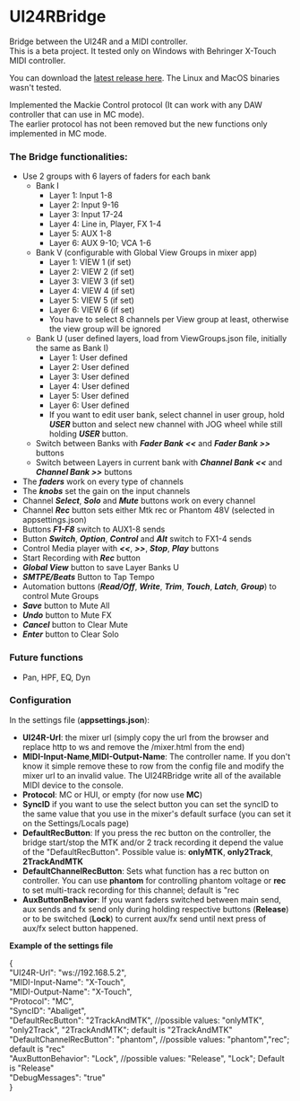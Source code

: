 # UI24RBridge
Bridge between the UI24R and a MIDI controller.\
This is a beta project. It tested only on Windows with Behringer X-Touch MIDI controller.

You can download the [latest release here](https://github.com/MatthewInch/UI24RBridge/releases/latest).
The Linux and MacOS binaries wasn't tested.

Implemented the Mackie Control protocol (It can work with any DAW controller that can use in MC mode).\
The earlier protocol has not been removed but the new functions only implemented in MC mode.

### The Bridge functionalities:
 - Use 2 groups with 6 layers of faders for each bank
	- Bank I
		- Layer 1: Input 1-8
		- Layer 2: Input 9-16
		- Layer 3: Input 17-24
		- Layer 4: Line in, Player, FX 1-4
		- Layer 5: AUX 1-8
		- Layer 6: AUX 9-10; VCA 1-6
	- Bank V (configurable with Global View Groups in mixer app)
		- Layer 1: VIEW 1 (if set)
		- Layer 2: VIEW 2 (if set)
		- Layer 3: VIEW 3 (if set)
		- Layer 4: VIEW 4 (if set)
		- Layer 5: VIEW 5 (if set)
		- Layer 6: VIEW 6 (if set)
		- You have to select 8 channels per View group at least, otherwise the view group will be ignored
	- Bank U (user defined layers, load from ViewGroups.json file, initially the same as Bank I)
		- Layer 1: User defined
		- Layer 2: User defined
		- Layer 3: User defined
		- Layer 4: User defined
		- Layer 5: User defined
		- Layer 6: User defined
		- If you want to edit user bank, select channel in user group, hold ***USER*** button and select new channel with JOG wheel while still holding ***USER*** button.
	- Switch between Banks with ***Fader Bank <<*** and ***Fader Bank >>*** buttons
	- Switch between Layers in current bank with ***Channel Bank <<*** and ***Channel Bank >>*** buttons
 - The ***faders*** work on every type of channels
 - The ***knobs*** set the gain on the input channels
 - Channel ***Select***, ***Solo*** and ***Mute*** buttons work on every channel
 - Channel ***Rec*** button sets either Mtk rec or Phantom 48V (selected in appsettings.json)
 - Buttons ***F1-F8*** switch to AUX1-8 sends
 - Button ***Switch***, ***Option***, ***Control*** and ***Alt*** switch to FX1-4 sends
 - Control Media player with ***<<***, ***>>***, ***Stop***, ***Play*** buttons
 - Start Recording with ***Rec*** button
 - ***Global View*** button to save Layer Banks U
 - ***SMTPE/Beats*** Button to Tap Tempo
 - Automation buttons (***Read/Off***, ***Write***, ***Trim***, ***Touch***, ***Latch***, ***Group***) to control Mute Groups
 - ***Save*** button to Mute All
 - ***Undo*** button to Mute FX
 - ***Cancel*** button to Clear Mute
 - ***Enter*** button to Clear Solo

### Future functions
 - Pan, HPF, EQ, Dyn


### Configuration
In the settings file (**appsettings.json**):
- **UI24R-Url**: the mixer url (simply copy the url from the browser and replace http to ws and remove the /mixer.html from the end)
- **MIDI-Input-Name**,**MIDI-Output-Name**: The controller name. If you don't know it simple remove these to row from the config file and modify the mixer url to an invalid value. The UI24RBridge write all of the available MIDI device to the console.
- **Protocol**: MC or HUI, or empty (for now use **MC**)
- **SyncID** if you want to use the select button you can set the syncID to the same value that you use in the mixer's default surface (you can set it on the Settings/Locals page)
 - **DefaultRecButton**: If you press the rec button on the controller, the bridge start/stop the MTK and/or 2 track recording it depend the value of the "DefaultRecButton". Possible value is: **onlyMTK**, **only2Track**, **2TrackAndMTK**
 - **DefaultChannelRecButton**: Sets what function has a rec button on controller. You can use **phantom** for controlling phantom voltage or **rec** to set multi-track recording for this channel; default is "rec
 - **AuxButtonBehavior**: If you want faders switched between main send, aux sends and fx send only during holding respective buttons (**Release**) or to be switched (**Lock**) to current aux/fx send until next press of aux/fx select button happened.


**Example of the settings file**

{\
    "UI24R-Url": "ws://192.168.5.2",\
    "MIDI-Input-Name": "X-Touch",\
    "MIDI-Output-Name": "X-Touch",\
    "Protocol": "MC",\
    "SyncID": "Abaliget",\
    "DefaultRecButton": "2TrackAndMTK", //possible values: "onlyMTK", "only2Track", "2TrackAndMTK"; default is "2TrackAndMTK"\
    "DefaultChannelRecButton": "phantom", //possible values: "phantom","rec"; default is "rec"\
    "AuxButtonBehavior": "Lock", //possible values: "Release", "Lock"; Default is "Release"\
    "DebugMessages": "true"\
}
